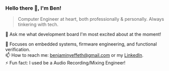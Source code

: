 ### Hello there 👋, I'm Ben!

> Computer Engineer at heart, both professionally & personally. Always tinkering with tech.

💬 Ask me what development board I'm most excited about at the moment!

🔎 Focuses on embedded systems, firmware engineering, and functional verification. \
📫 How to reach me: benjaminyeffeth@gmail.com or my [LinkedIn](https://www.linkedin.com/in/benjamin-yeffeth/). \
⚡ Fun fact: I used be a Audio Recording/Mixing Engineer!
